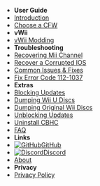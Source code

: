 - **User Guide**
- [Introduction](user-guide/introduction)
- [Choose a CFW](user-guide/cfw-choice)
- **vWii**
- [vWii Modding](vwii/vwii-modding)
- **Troubleshooting**
- [Recovering Mii Channel](troubleshooting/recover-mii-channel)
- [Recover a Corrupted IOS](troubleshooting/recover-ios)
- [Common Issues & Fixes](troubleshooting/common-issues-fixes)
- [Fix Error Code 112-1037](troubleshooting/fix-errcode-112-1037)
- **Extras**
- [Blocking Updates](extras/block-updates)
- [Dumping Wii U Discs](extras/dump-games)
- [Dumping Original Wii Discs](extras/dump-wii-games)
- [Unblocking Updates](extras/unblock-updates)
- [Uninstall CBHC](extras/uninstall-cbhc)
- [FAQ](extras/faq)
- **Links**
- [![GitHub](https://icongr.am/simple/github.svg?color=808080&size=16)GitHub](https://github.com/nh-server/WiiUGuide)
- [![Discord](https://icongr.am/simple/discord.svg?colored&size=16)Discord](https://discord.gg/C29hYvh)
- [About](extras/about)
- **Privacy**
- [Privacy Policy](privacy/privacy-policy)